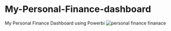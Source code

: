 # My-Personal-Finance-dashboard
My Personal Finance Dashboard  using Powerbi 
![personal finance finanace](https://user-images.githubusercontent.com/84119791/184505545-c803fbf0-a957-4ae1-8ad8-622fd645505e.jpg)
